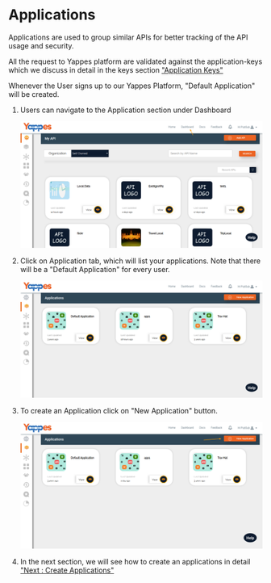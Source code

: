Applications
============

Applications are used to group similar APIs for better tracking of the
API usage and security.

All the request to Yappes platform are validated against the
application-keys which we discuss in detail in the keys section
["Application Keys"](appkeys)

Whenever the User signs up to our Yappes Platform, "Default Application"
will be created.

1.  Users can navigate to the Application section under Dashboard

    ![](images/dashboard/dashboard_view_01.png)

2.  Click on Application tab, which will list your applications. Note
    that there will be a "Default Application" for every user.

    ![](images/dashboard/applications_view_01.png)

3.  To create an Application click on "New Application" button.

    ![](images/dashboard/applications/applications_add_01.png)

4.  In the next section, we will see how to create an applications in
    detail ["Next : Create Applications"](appdetails)
